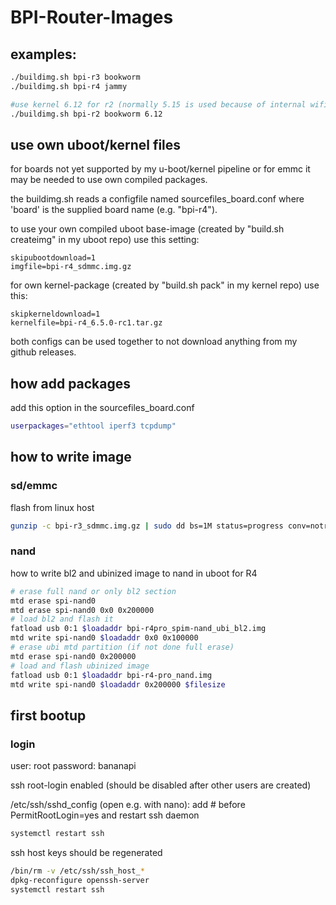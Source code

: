# BPI-Router-Images

## examples:

```sh
./buildimg.sh bpi-r3 bookworm
./buildimg.sh bpi-r4 jammy

#use kernel 6.12 for r2 (normally 5.15 is used because of internal wifi support)
./buildimg.sh bpi-r2 bookworm 6.12
```

## use own uboot/kernel files

for boards not yet supported by my u-boot/kernel pipeline
or for emmc it may be needed to use own compiled packages.

the buildimg.sh reads a configfile named sourcefiles_board.conf where 'board'
is the supplied board name (e.g. "bpi-r4").

to use your own compiled uboot base-image (created by "build.sh createimg" in my uboot repo)
use this setting:
```
skipubootdownload=1
imgfile=bpi-r4_sdmmc.img.gz
```
for own kernel-package (created by "build.sh pack" in my kernel repo) use this:
```
skipkerneldownload=1
kernelfile=bpi-r4_6.5.0-rc1.tar.gz
```
both configs can be used together to not download anything from my github releases.

## how add packages

add this option in the sourcefiles_board.conf

```sh
userpackages="ethtool iperf3 tcpdump"
```

## how to write image

### sd/emmc

flash from linux host

```sh
gunzip -c bpi-r3_sdmmc.img.gz | sudo dd bs=1M status=progress conv=notrunc,fsync of=/dev/sdX
```

### nand

how to write bl2 and ubinized image to nand in uboot for R4

```sh
# erase full nand or only bl2 section
mtd erase spi-nand0
mtd erase spi-nand0 0x0 0x200000
# load bl2 and flash it
fatload usb 0:1 $loadaddr bpi-r4pro_spim-nand_ubi_bl2.img
mtd write spi-nand0 $loadaddr 0x0 0x100000
# erase ubi mtd partition (if not done full erase)
mtd erase spi-nand0 0x200000
# load and flash ubinized image
fatload usb 0:1 $loadaddr bpi-r4-pro_nand.img
mtd write spi-nand0 $loadaddr 0x200000 $filesize
```

## first bootup

### login

user: root
password: bananapi

ssh root-login enabled (should be disabled after other users are created)

/etc/ssh/sshd_config (open e.g. with nano):
add # before PermitRootLogin=yes
and restart ssh daemon

```sh
systemctl restart ssh
```

ssh host keys should be regenerated

```sh
/bin/rm -v /etc/ssh/ssh_host_*
dpkg-reconfigure openssh-server
systemctl restart ssh
```
